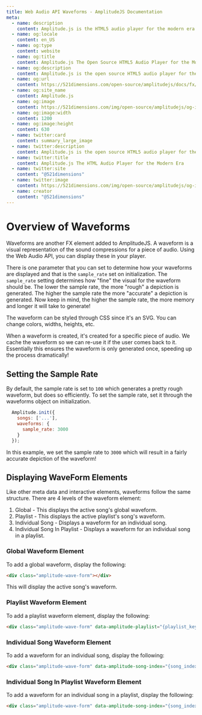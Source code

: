 ```yaml
---
title: Web Audio API Waveforms - AmplitudeJS Documentation
meta:
  - name: description
    content: Amplitude.js is the HTML5 audio player for the modern era. Using no dependencies, take control of the browser and design a web audio player the way you want it to look.
  - name: og:locale
    content: en_US
  - name: og:type
    content: website
  - name: og:title
    content: Amplitude.js The Open Source HTML5 Audio Player for the Modern Era
  - name: og:description
    content: Amplitude.js is the open source HTML5 audio player for the modern era. Using no dependencies, take control of the browser and design an audio player the way you want it to look.
  - name: og:url
    content: https://521dimensions.com/open-source/amplitudejs/docs/fx/waveforms.html
  - name: og:site_name
    content: Amplitude.js
  - name: og:image
    content: https://521dimensions.com/img/open-source/amplitudejs/og-image-amplitudejs.png
  - name: og:image:width
    content: 1200
  - name: og:image:height
    content: 630
  - name: twitter:card
    content: summary_large_image
  - name: twitter:description
    content: Amplitude.js is the open source HTML5 audio player for the modern era. Using no dependencies, take control of the browser and design an audio player the way you want it to look. Available for free on Github.
  - name: twitter:title
    content: Amplitude.js The HTML Audio Player for the Modern Era
  - name: twitter:site
    content: "@521dimensions"
  - name: twitter:image
    content: https://521dimensions.com/img/open-source/amplitudejs/og-image-amplitudejs.png
  - name: creator
    content: "@521dimensions"
---
```


# Overview of Waveforms

Waveforms are another FX element added to AmplitudeJS. A waveform is a visual representation of the sound compressions for a piece of audio. Using the Web Audio API, you can display these in your player.

There is one parameter that you can set to determine how your waveforms are displayed and that is the `sample_rate` set on initialization. The `sample_rate` setting determines how "fine" the visual for the waveform should be. The lower the sample rate, the more "rough" a depiction is generated. The higher the sample rate the more "accurate" a depiction is generated. Now keep in mind, the higher the sample rate, the more memory and longer it will take to generate!

The waveform can be styled through CSS since it's an SVG. You can change colors, widths, heights, etc.

When a waveform is created, it's created for a specific piece of audio. We cache the waveform so we can re-use it if the user comes back to it. Essentially this ensures the waveform is only generated once, speeding up the process dramatically!

## Setting the Sample Rate

By default, the sample rate is set to `100` which generates a pretty rough waveform, but does so efficiently. To set the sample rate, set it through the waveforms object on initialization.

```javascript
  Amplitude.init({
    songs: ['...'],
    waveforms: {
      sample_rate: 3000
    }
  });
```

In this example, we set the sample rate to `3000` which will result in a fairly accurate depiction of the waveform!

## Displaying WaveForm Elements

Like other meta data and interactive elements, waveforms follow the same structure. There are 4 levels of the waveform element:

1. Global - This displays the active song's global waveform.
2. Playlist - This displays the active playlist's song's waveform.
3. Individual Song - Displays a waveform for an individual song.
4. Individual Song In Playlist - Displays a waveform for an individual song in a playlist.

### Global Waveform Element

To add a global waveform, display the following:

```html
<div class="amplitude-wave-form"></div>
```

This will display the active song's waveform.

### Playlist Waveform Element

To add a playlist waveform element, display the following:

```html
<div class="amplitude-wave-form" data-amplitude-playlist="{playlist_key}"></div>
```

### Individual Song Waveform Element

To add a waveform for an individual song, display the following:

```html
<div class="amplitude-wave-form" data-amplitude-song-index="{song_index}"></div>
```

### Individual Song In Playlist Waveform Element

To add a waveform for an individual song in a playlist, display the following:

```html
<div class="amplitude-wave-form" data-amplitude-song-index="{song_index}" data-amplitude-playlist="{playlist}"></div>
```
